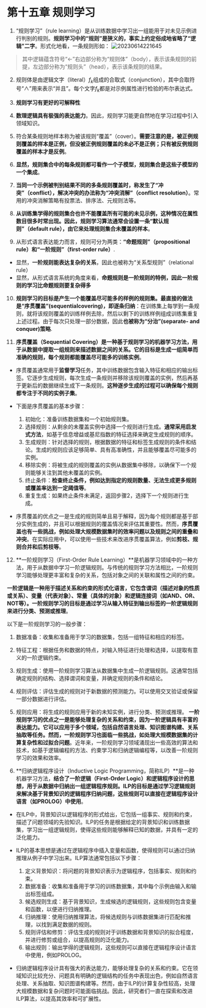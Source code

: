 # 第十五章 规则学习

1. “规则学习”（rule learning）是从训练数据中学习出一组能用于对未见示例进行判别的规则。**规则学习中的“规则”是狭义的，事实上约定俗成地省略了“逻辑”二字**。形式化地看，一条规则形如：
![20230614221645](https://cdn.jsdelivr.net/gh/Corner430/Picture1/images/20230614221645.png)
> 其中逻辑蕴含符号“$\leftarrow$”右边部分称为“规则体”（body），表示该条规则的前提，左边部分称为“规则头”（head），表示该条规则的结果。

2. 规则体是由逻辑文字（literal）$f_k$组成的合取式（conjunction），其中合取符号“∧”用来表示“并且”。每个文字$f_k$都是对示例属性进行检验的布尔表达式。

3. **规则学习有更好的可解释性**

4. **数理逻辑具有极强的表达能力**。因此，规则学习能更自然地在学习过程中引入领域知识。

5. 符合某条规则地样本称为被该规则“覆盖”（cover）。**需要注意的是，被正例规则覆盖的样本是正例，但没被正例规则覆盖的未必不是正例；只有被反例规则覆盖的样本才是反例**。

6. **显然，规则集合中的每条规则都可看作一个子模型，规则集合是这些子模型的一个集成**。

7. **当同一个示例被判别结果不同的多条规则覆盖时，称发生了“冲突”（conflict），解决冲突的办法称为“冲突消解”（conflict resolution）**。常用的冲突消解策略有投票法、排序法、元规则法等。

8. **从训练集学得的规则集合也许不能覆盖所有可能的未见示例，这种情况在属性数目很多时常出现。因此，规则学习算法通常会设置一条“默认规则”（default rule），由它来处理规则集合未覆盖的样本**。

9. 从形式语言表达能力而言，规则可分为两类：**“命题规则”（propositional rule）和“一阶规则”（first-order rule）**.
- 显然，**一阶规则能表达复杂的关系**，因此也被称为“关系型规则”（relational rule）
- 显然，从形式语言系统的角度来看，**命题规则是一阶规则的特例，因此一阶规则的学习比命题规则要复杂得多**

10. **规则学习的目标是产生一个能覆盖尽可能多的样例的规则集。最直接的做法是“序贯覆盖”(sequentialcovering)，即逐条归纳**：在训练集上每学到一条规则，就将该规则覆盖的训练样例去除，然后以剩下的训练样例组成训练集重复上述过程。由于每次只处理一部分数据，因此**也被称为“分治”(separate- and conquer)策略**.

11. **序贯覆盖（Sequential Covering）**是一种基于规则学习的机器学习方法，用于从数据中提取一组规则来描述数据之间的关系。它的目标是**生成一组简单而准确的规则，每个规则都能覆盖尽可能多的训练实例**。
- 序贯覆盖通常用于**监督学习**任务，其中训练数据包含输入特征和相应的输出标签。它逐步生成规则，每次生成一条规则并移除该规则覆盖的实例，然后再基于更新后的数据继续生成下一条规则。**这种逐步生成的过程可以确保每个规则都专注于不同的实例子集**。

- 下面是序贯覆盖的基本步骤：
  1. 初始化：准备训练数据集和一个初始规则集。
  2. 选择规则：从剩余的未覆盖实例中选择一个规则进行生成。**通常采用启发式方法**，如基于信息增益或基尼指数的特征选择来确定生成规则的顺序。
  3. 生成规则：针对选择的规则，根据数据的特征和标签生成规则的条件和结论。生成的规则应该足够简单、具有高准确性，并且能够覆盖尽可能多的实例。
  4. 移除实例：将被生成的规则覆盖的实例从数据集中移除，以确保下一个规则能够关注到其他未覆盖的实例。
  5. 终止条件：**检查终止条件，例如达到指定的规则数量、无法生成更多规则或覆盖率达到一定阈值等**。
  6. 重复生成：如果终止条件未满足，返回步骤2，选择下一个规则进行生成。
- 序贯覆盖的优点之一是生成的规则简单且易于解释，因为每个规则都是基于部分实例生成的，并且可以根据规则的覆盖情况来评估其重要性。然而，**序贯覆盖也有一些挑战，例如处理大规模数据集时的效率问题以及规则之间的重叠和冲突**。在实际应用中，可以使用一些技术来改进序贯覆盖算法，例如**剪枝、规则合并和后剪枝等**。

12. **一阶规则学习（First-Order Rule Learning）**是机器学习领域中的一种方法，用于从数据中学习一阶逻辑规则。与传统的规则学习方法相比，一阶规则学习能够处理更丰富和复杂的关系，包括对象之间的关联和属性之间的约束。

**一阶逻辑是一种用于描述关系和约束的形式化语言，它包含谓词（描述对象的性质或关系）、变量（代表对象）、常量（具体的对象）和逻辑连接词（如AND、OR、NOT等）。一阶规则学习的目标是通过学习从输入特征到输出标签的一阶逻辑规则来进行分类、预测或推理**。

以下是一阶规则学习的一般步骤：
  1. 数据准备：收集和准备用于学习的数据集，包括一组特征和相应的标签。
  2. 特征工程：根据任务和数据的特点，对输入特征进行处理和选择，以提取有意义的一阶逻辑约束。
  3. 规则生成：使用一阶规则学习算法从数据集中生成一阶逻辑规则。这通常包括确定规则的结构、选择谓词和变量，并确定规则的条件和结论。
  4. 规则评估：评估生成的规则对于新数据的预测能力。可以使用交叉验证或保留一部分数据进行评估。
  5. 规则应用：将生成的规则应用于新的未知实例，进行分类、预测或推理。
**一阶规则学习的优点之一是能够处理复杂的关系和约束，因为一阶逻辑具有丰富的表达能力。它可以应用于多个领域，包括自然语言处理、知识图谱构建、关系抽取等任务。然而，一阶规则学习也面临一些挑战，如处理大规模数据集的计算复杂性和过拟合问题**。近年来，一阶规则学习领域涌现出一些高效的算法和技术，如基于逻辑编程的方法、约束学习和归纳逻辑编程等，以改善一阶规则学习的效果和效率。

13. **归纳逻辑程序设计（Inductive Logic Programming，简称ILP）**是一种机器学习方法，**结合了一阶逻辑（First-Order Logic）和逻辑程序设计的思想，用于从数据中归纳出一组逻辑程序规则。ILP的目标是通过学习逻辑规则来解决基于背景知识的逻辑程序归纳问题，这些规则可以直接在逻辑程序设计语言（如PROLOG）中使用**。

- 在ILP中，背景知识以逻辑程序的形式给出，它包括一组事实、规则和约束，描述了问题领域的先验知识。ILP的任务是根据给定的背景知识和训练数据集，学习出一组逻辑规则，使得这些规则能够解释已知的数据，并具有一定的泛化能力。

- ILP的基本思想是通过在逻辑程序中插入变量和函数，使得规则可以通过归纳推理从例子中学习出来。ILP算法通常包括以下步骤：
  1. 定义背景知识：将问题的背景知识表示为逻辑程序，包括事实、规则和约束。
  2. 数据准备：收集和准备用于学习的训练数据集，其中每个示例由输入和输出标签组成。
  3. 候选规则生成：基于背景知识，生成候选的逻辑规则，这些规则包含变量和函数，以便进行归纳推理。
  4. 归纳推理：使用归纳推理算法，将候选规则与训练数据集进行匹配和推理，以找到满足数据的规则。
  5. 规则评估和修剪：评估生成的规则对于训练数据和背景知识的拟合程度，并进行修剪或组合，以提高规则的泛化能力。
  6. 输出规则：输出学得的逻辑规则，这些规则可以直接在逻辑程序设计语言中使用，例如PROLOG。

- 归纳逻辑程序设计具有强大的表达能力，能够处理复杂的关系和约束。它在领域知识比较充分、问题具有明确的逻辑结构的任务中表现出色，例如自然语言处理、关系抽取、知识图谱构建等。然而，由于ILP的计算复杂性较高，处理大规模数据和复杂问题时可能面临挑战。因此，研究者们一直在探索和改进ILP算法，以提高其效率和可扩展性。
